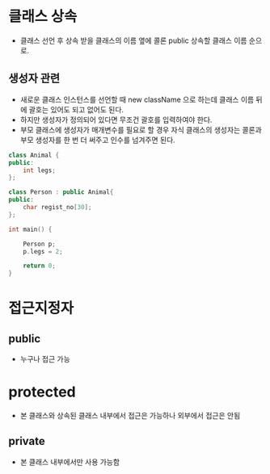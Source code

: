 # 클래스 상속
* 클래스 선언 후 상속 받을 클래스의 이름 옆에 콜론 public 상속할 클래스 이름 순으로.

## 생성자 관련
* 새로운 클래스 인스턴스를 선언할 때 new className 으로 하는데 클래스 이름 뒤에 괄호는 있어도 되고 없어도 된다.
* 하지만 생성자가 정의되어 있다면 무조건 괄호를 입력하여야 한다.
* 부모 클래스에 생성자가 매개변수를 필요로 할 경우 자식 클래스의 생성자는 콜론과 부모 생성자를 한 번 더 써주고 인수를 넘겨주면 된다.

```cpp
class Animal {
public:
	int legs;
};

class Person : public Animal{
public:
	char regist_no[30];
};

int main() {

	Person p;
	p.legs = 2;

	return 0;
}
```

# 접근지정자
## public
* 누구나 접근 가능

# protected
* 본 클래스와 상속된 클래스 내부에서 접근은 가능하나 외부에서 접근은 안됨

## private
* 본 클래스 내부에서만 사용 가능함


